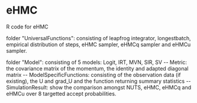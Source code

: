 # eHMC
R code for eHMC

folder "UniversalFunctions": consisting of leapfrog integrator, longestbatch, empirical distribution of steps, eHMC sampler, eHMCq sampler and eHMCu sampler.

folder "Model": consisting of 5 models: Logit, IRT, MVN, SIR, SV
                         -- Metric: the covariance matrix of the momentum, the identity and adapted diagonal matrix
                         -- ModelSpecificFunctions: consisting of the observation data (if existing), the U and grad_U and the function returning summary statistics
                         -- SimulationResult: show the comparison amongst NUTS, eHMC, eHMCq and eHMCu over 8 targetted accept probabilities. 

